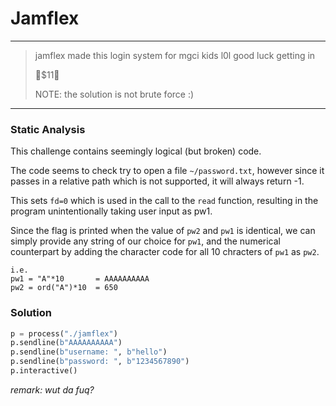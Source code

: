 # Jamflex

---
> jamflex made this login system for mgci kids l0l good luck getting in
>
> 🦀$11🦀
>
> NOTE: the solution is not brute force :)
---

### Static Analysis

This challenge contains seemingly logical (but broken) code. 

The code seems to check try to open a file `~/password.txt`, however since it passes in a relative path which is not supported, it will always return -1. 

This sets `fd=0` which is used in the call to the `read` function, resulting in the program unintentionally taking user input as pw1.

Since the flag is printed when the value of `pw2` and `pw1` is identical, we can simply provide any string of our choice for `pw1`, and the numerical counterpart by adding the character code for all 10 chracters of `pw1` as `pw2`.

```
i.e.
pw1 = "A"*10       = AAAAAAAAAA
pw2 = ord("A")*10  = 650
```

### Solution

```python
p = process("./jamflex")
p.sendline(b"AAAAAAAAAA")
p.sendline(b"username: ", b"hello")
p.sendline(b"password: ", b"1234567890")
p.interactive()
```

_remark: wut da fuq?_
